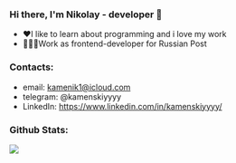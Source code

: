 ### Hi there, I'm Nikolay - developer 👋

- ❤️I like to learn about programming and i love my work
- 👨🏼‍💻Work as frontend-developer for Russian Post 

### Contacts:
- email: kamenik1@icloud.com
- telegram: @kamenskiyyyy
- LinkedIn: https://www.linkedin.com/in/kamenskiyyyy/

### Github Stats:

<a href="https://github.com/kamenskiyyyy">
  <img align="center" src="https://github-readme-stats.vercel.app/api/top-langs/?username=kamenskiyyyy&theme=nord&hide_langs_below=1&layout=compact" />
</a>
